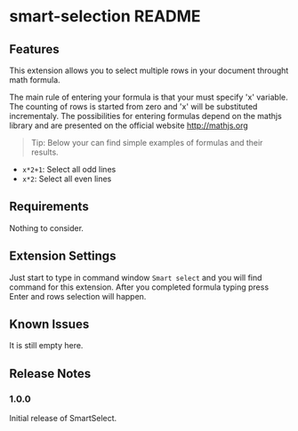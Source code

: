 # smart-selection README

## Features

This extension allows you to select multiple rows in your document throught math formula.

The main rule of entering your formula is that your must specify 'x' variable. The counting of rows is started from zero and 'x' will be substituted incrementaly. The possibilities for entering formulas depend on the mathjs library and are presented on the official website http://mathjs.org


> Tip: Below your can find simple examples of formulas and their results.
- `x*2+1`: Select all odd lines
- `x*2`: Select all even lines

## Requirements

Nothing to consider.

## Extension Settings

Just start to type in command window `Smart select` and you will find command for this extension. After you completed formula typing press Enter and rows selection will happen.

## Known Issues

It is still empty here.

## Release Notes

### 1.0.0

Initial release of SmartSelect.
